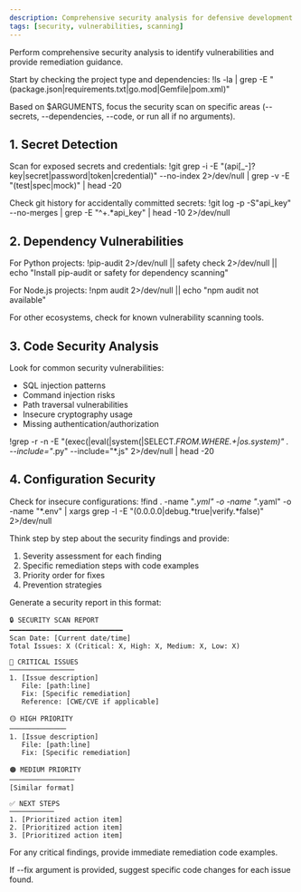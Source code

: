 ```yaml
---
description: Comprehensive security analysis for defensive development
tags: [security, vulnerabilities, scanning]
---
```


Perform comprehensive security analysis to identify vulnerabilities and provide remediation guidance.

Start by checking the project type and dependencies:
!ls -la | grep -E "(package.json|requirements.txt|go.mod|Gemfile|pom.xml)"

Based on $ARGUMENTS, focus the security scan on specific areas (--secrets, --dependencies, --code, or run all if no arguments).

## 1. Secret Detection

Scan for exposed secrets and credentials:
!git grep -i -E "(api[_-]?key|secret|password|token|credential)" --no-index 2>/dev/null | grep -v -E "(test|spec|mock)" | head -20

Check git history for accidentally committed secrets:
!git log -p -S"api_key" --no-merges | grep -E "^\+.*api_key" | head -10 2>/dev/null

## 2. Dependency Vulnerabilities

For Python projects:
!pip-audit 2>/dev/null || safety check 2>/dev/null || echo "Install pip-audit or safety for dependency scanning"

For Node.js projects:
!npm audit 2>/dev/null || echo "npm audit not available"

For other ecosystems, check for known vulnerability scanning tools.

## 3. Code Security Analysis

Look for common security vulnerabilities:
- SQL injection patterns
- Command injection risks
- Path traversal vulnerabilities
- Insecure cryptography usage
- Missing authentication/authorization

!grep -r -n -E "(exec\(|eval\(|system\(|SELECT.*FROM.*WHERE.*\+|os\.system)" . --include="*.py" --include="*.js" 2>/dev/null | head -20

## 4. Configuration Security

Check for insecure configurations:
!find . -name "*.yml" -o -name "*.yaml" -o -name "*.env" | xargs grep -l -E "(0.0.0.0|debug.*true|verify.*false)" 2>/dev/null

Think step by step about the security findings and provide:

1. Severity assessment for each finding
2. Specific remediation steps with code examples
3. Priority order for fixes
4. Prevention strategies

Generate a security report in this format:

```
🔒 SECURITY SCAN REPORT
━━━━━━━━━━━━━━━━━━━━━━━━━━━━
Scan Date: [Current date/time]
Total Issues: X (Critical: X, High: X, Medium: X, Low: X)

🔴 CRITICAL ISSUES
────────────────
1. [Issue description]
   File: [path:line]
   Fix: [Specific remediation]
   Reference: [CWE/CVE if applicable]

🟡 HIGH PRIORITY
──────────────
1. [Issue description]
   File: [path:line]
   Fix: [Specific remediation]

🟠 MEDIUM PRIORITY
────────────────
[Similar format]

✅ NEXT STEPS
───────────
1. [Prioritized action item]
2. [Prioritized action item]
3. [Prioritized action item]
```

For any critical findings, provide immediate remediation code examples.

If --fix argument is provided, suggest specific code changes for each issue found.
